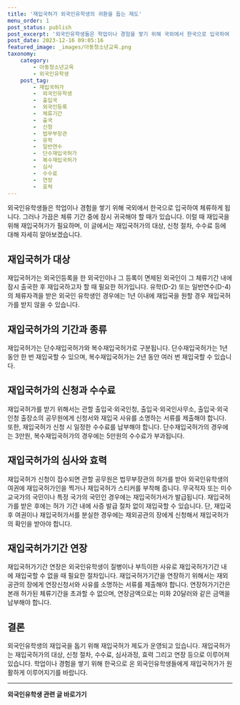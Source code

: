 ```yaml
---
title: '재입국허가 외국인유학생의 귀환을 돕는 제도'
menu_order: 1
post_status: publish
post_excerpt: '외국인유학생들은 학업이나 경험을 쌓기 위해 국외에서 한국으로 입국하여 체류하게 됩니다. 그러나 가끔은 체류 기간 중에 잠시 귀국해야 할 때가 있습니다. 이럴 때 재입국을 위해 재입국허가가 필요하며, 이 글에서는 재입국허가의 대상, 신청 절차, 수수료 등에 대해 자세히 알아보겠습니다.'
post_date: 2023-12-16 09:05:16
featured_image: _images/아동청소년교육.png
taxonomy:
    category:
        - 아동청소년교육
        - 외국인유학생
    post_tag:
        - 재입국허가
        -  외국인유학생
        -  출입국
        -  외국인등록
        -  체류기간
        -  출국
        -  신청
        -  법무부장관
        -  유학
        -  일반연수
        -  단수재입국허가
        -  복수재입국허가
        -  심사
        -  수수료
        -  연장
        -  효력
---
```



외국인유학생들은 학업이나 경험을 쌓기 위해 국외에서 한국으로 입국하여 체류하게 됩니다. 그러나 가끔은 체류 기간 중에 잠시 귀국해야 할 때가 있습니다. 이럴 때 재입국을 위해 재입국허가가 필요하며, 이 글에서는 재입국허가의 대상, 신청 절차, 수수료 등에 대해 자세히 알아보겠습니다.

## 재입국허가 대상

재입국허가는 외국인등록을 한 외국인이나 그 등록이 면제된 외국인이 그 체류기간 내에 잠시 출국한 후 재입국하고자 할 때 필요한 허가입니다. 유학(D-2) 또는 일반연수(D-4)의 체류자격을 받은 외국인 유학생인 경우에는 1년 이내에 재입국을 원할 경우 재입국허가를 받지 않을 수 있습니다.

## 재입국허가의 기간과 종류

재입국허가는 단수재입국허가와 복수재입국허가로 구분됩니다. 단수재입국허가는 1년 동안 한 번 재입국할 수 있으며, 복수재입국허가는 2년 동안 여러 번 재입국할 수 있습니다.

## 재입국허가의 신청과 수수료

재입국허가를 받기 위해서는 관할 출입국·외국인청, 출입국·외국인사무소, 출입국·외국인청 출장소의 공무원에게 신청서와 재입국 사유를 소명하는 서류를 제출해야 합니다. 또한, 재입국허가 신청 시 일정한 수수료를 납부해야 합니다. 단수재입국허가의 경우에는 3만원, 복수재입국허가의 경우에는 5만원의 수수료가 부과됩니다.

## 재입국허가의 심사와 효력

재입국허가 신청이 접수되면 관할 공무원은 법무부장관의 허가를 받아 외국인유학생의 여권에 재입국허가인을 찍거나 재입국허가 스티커를 부착해 줍니다. 무국적자 또는 미수교국가의 국민이나 특정 국가의 국민인 경우에는 재입국허가서가 발급됩니다. 재입국허가를 받은 후에는 허가 기간 내에 사증 발급 절차 없이 재입국할 수 있습니다. 단, 재입국 후 여권이나 재입국허가서를 분실한 경우에는 재외공관의 장에게 신청해서 재입국허가의 확인을 받아야 합니다.

## 재입국허가기간 연장

재입국허가기간 연장은 외국인유학생이 질병이나 부득이한 사유로 재입국허가기간 내에 재입국할 수 없을 때 필요한 절차입니다. 재입국허가기간을 연장하기 위해서는 재외공관의 장에게 연장신청서와 사유를 소명하는 서류를 제출해야 합니다. 연장허가기간은 본래 허가된 체류기간을 초과할 수 없으며, 연장금액으로는 미화 20달러와 같은 금액을 납부해야 합니다.

## 결론

외국인유학생의 재입국을 돕기 위해 재입국허가 제도가 운영되고 있습니다. 재입국허가는 재입국허가의 대상, 신청 절차, 수수료, 심사과정, 효력 그리고 연장 등으로 이루어져 있습니다. 학업이나 경험을 쌓기 위해 한국으로 온 외국인유학생들에게 재입국허가가 원활하게 이루어지기를 바랍니다.
<!-- wp:separator -->
<hr class="wp-block-separator has-alpha-channel-opacity"/>
<!-- /wp:separator -->

<!-- wp:group {"backgroundColor":"base","layout":{"type":"constrained"}} -->
<div class="wp-block-group has-base-background-color has-background"><!-- wp:paragraph {"align":"center","fontSize":"medium"} -->
<p class="has-text-align-center has-large-font-size"><strong>외국인유학생 관련 글 바로가기</strong></p>
<!-- /wp:paragraph -->


<!-- wp:latest-posts
{"categories":[{"id":34427,"count":19,"description":"","link":"https://uknowlaw.com/category/%ec%99%b8%ea%b5%ad%ec%9d%b8%ec%9c%a0%ed%95%99%ec%83%9d/","name":"외국인유학생","slug":"외국인유학생","taxonomy":"category","parent":0,"meta":[],"_links":{"self":[{"href":"https://uknowlaw.com/wp-json/wp/v2/categories/34427"}],"collection":[{"href":"https://uknowlaw.com/wp-json/wp/v2/categories"}],"about":[{"href":"https://uknowlaw.com/wp-json/wp/v2/taxonomies/category"}],"wp:post_type":[{"href":"https://uknowlaw.com/wp-json/wp/v2/posts?categories=34427"}],"curies":[{"name":"wp","href":"https://api.w.org/{rel}","templated":true}]}}],"postsToShow":100,"excerptLength":28,"postLayout":"grid","columns":2,"featuredImageAlign":"left","featuredImageSizeSlug":"large","fontSize":"small"} /--></div>
<!-- /wp:group -->